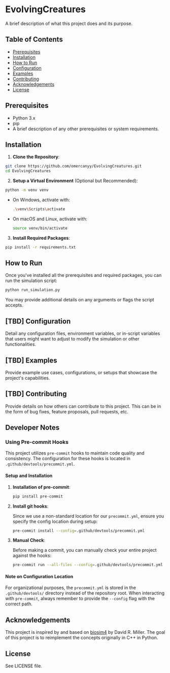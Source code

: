 # EvolvingCreatures

A brief description of what this project does and its purpose.

## Table of Contents

- [Prerequisites](#prerequisites)
- [Installation](#installation)
- [How to Run](#how-to-run)
- [Configuration](#configuration)
- [Examples](#examples)
- [Contributing](#contributing)
- [Acknowledgements](#acknowledgements)
- [License](#license)


## Prerequisites

- Python 3.x
- pip
- A brief description of any other prerequisites or system requirements.

## Installation

1. **Clone the Repository**:

```bash
git clone https://github.com/omercanyy/EvolvingCreatures.git
cd EvolvingCreatures
```

2. **Setup a Virtual Environment** (Optional but Recommended):

```bash
python -m venv venv
```

- On Windows, activate with:
  ```bash
  .\venv\Scripts\activate
  ```

- On macOS and Linux, activate with:
  ```bash
  source venv/bin/activate
  ```

3. **Install Required Packages**:

```bash
pip install -r requirements.txt
```

## How to Run

Once you've installed all the prerequisites and required packages, you can run the simulation script:

```bash
python run_simulation.py
```

You may provide additional details on any arguments or flags the script accepts.

## [TBD] Configuration

Detail any configuration files, environment variables, or in-script variables that users might want to adjust to modify the simulation or other functionalities.

## [TBD] Examples

Provide example use cases, configurations, or setups that showcase the project's capabilities.

## [TBD] Contributing

Provide details on how others can contribute to this project. This can be in the form of bug fixes, feature proposals, pull requests, etc.

## Developer Notes

### Using Pre-commit Hooks

This project utilizes `pre-commit` hooks to maintain code quality and consistency. The configuration for these hooks is located in `.github/devtools/precommit.yml`.

#### Setup and Installation

1. **Installation of pre-commit**:

   ```bash
   pip install pre-commit
   ```

2. **Install git hooks**:

   Since we use a non-standard location for our `precommit.yml`, ensure you specify the config location during setup:

   ```bash
   pre-commit install --config=.github/devtools/precommit.yml
   ```

3. **Manual Check**:

   Before making a commit, you can manually check your entire project against the hooks:

   ```bash
   pre-commit run --all-files --config=.github/devtools/precommit.yml
   ```

#### Note on Configuration Location

For organizational purposes, the `precommit.yml` is stored in the `.github/devtools/` directory instead of the repository root. When interacting with `pre-commit`, always remember to provide the `--config` flag with the correct path.

## Acknowledgements

This project is inspired by and based on [biosim4](https://github.com/davidrmiller/biosim4) by David R. Miller. The goal of this project is to reimplement the concepts originally in C++ in Python.

## License

See LICENSE file.
